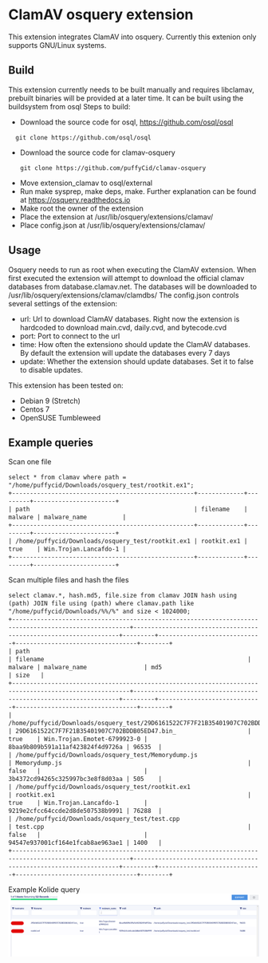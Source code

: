 # ClamAV osquery extension
This extension integrates ClamAV into osquery. Currently this extenion only supports GNU/Linux systems.

## Build

This extension currently needs to be built manually and requires libclamav, prebuilt binaries will be provided at a later time. It can be built using the buildsystem from osql
Steps to build:
+ Download the source code for osql, https://github.com/osql/osql
 ```
   git clone https://github.com/osql/osql 
 ```
+ Download the source code for clamav-osquery
  ``` 
  git clone https://github.com/puffyCid/clamav-osquery
  ```
+ Move extension_clamav to osql/external
+ Run make sysprep, make deps, make. Further explanation can be found at https://osquery.readthedocs.io
+ Make root the owner of the extension
+ Place the extension at /usr/lib/osquery/extensions/clamav/
+ Place config.json at /usr/lib/osquery/extensions/clamav/

## Usage

Osquery needs to run as root when executing the ClamAV extension. When first executed the extension will attempt to download the official clamav databases from database.clamav.net. The databases will be downloaded to /usr/lib/osquery/extensions/clamav/clamdbs/
The config.json controls several settings of the extension:
+ url: Url to download ClamAV databases. Right now the extension is hardcoded to download main.cvd, daily.cvd, and bytecode.cvd
+ port: Port to connect to the url
+ time: How often the extensiono should update the ClamAV databases. By default the extension will update the databases every 7 days
+ update: Whether the extension should update databases. Set it to false to disable updates.

This extension has been tested on: 
+ Debian 9 (Stretch)
+ Centos 7
+ OpenSUSE Tumbleweed

## Example queries

Scan one file
``` 
select * from clamav where path = "/home/puffycid/Downloads/osquery_test/rootkit.ex1";
+---------------------------------------------------+-------------+---------+-----------------------+
| path                                              | filename    | malware | malware_name          |
+---------------------------------------------------+-------------+---------+-----------------------+
| /home/puffycid/Downloads/osquery_test/rootkit.ex1 | rootkit.ex1 | true    | Win.Trojan.Lancafdo-1 |
+---------------------------------------------------+-------------+---------+-----------------------+
```
Scan multiple files and hash the files
```
select clamav.*, hash.md5, file.size from clamav JOIN hash using (path) JOIN file using (path) where clamav.path like "/home/puffycid/Downloads/%%/%" and size < 1024000;
+-------------------------------------------------------------------------------------------------------+------------------------------------------------------------------+---------+-----------------------------+----------------------------------+--------+
| path                                                                                                  | filename                                                         | malware | malware_name                | md5                              | size   |
+-------------------------------------------------------------------------------------------------------+------------------------------------------------------------------+---------+-----------------------------+----------------------------------+--------+
| /home/puffycid/Downloads/osquery_test/29D6161522C7F7F21B35401907C702BDDB05ED47.bin_                   | 29D6161522C7F7F21B35401907C702BDDB05ED47.bin_                    | true    | Win.Trojan.Emotet-6799923-0 | 8baa9b809b591a11af423824f4d9726a | 96535  |
| /home/puffycid/Downloads/osquery_test/Memorydump.js                                                   | Memorydump.js                                                    | false   |                             | 3b4372cd94265c325997bc3e8f8d03aa | 505    |
| /home/puffycid/Downloads/osquery_test/rootkit.ex1                                                     | rootkit.ex1                                                      | true    | Win.Trojan.Lancafdo-1       | 9219e2cfcc64ccde2d8de507538b9991 | 76288  |
| /home/puffycid/Downloads/osquery_test/test.cpp                                                        | test.cpp                                                         | false   |                             | 94547e937001cf164e1fcab8ae963ae1 | 1400   |
+-------------------------------------------------------------------------------------------------------+------------------------------------------------------------------+---------+-----------------------------+----------------------------------+--------+
```
Example Kolide query
<img src="images/kolide.png" alt="ClamAV extension in Kolide">
